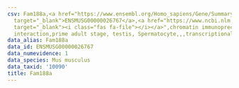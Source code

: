 ```yaml
---
csv: Fam188a,<a href="https://www.ensembl.org/Homo_sapiens/Gene/Summary?db=core;g=ENSMUSG00000026767"
  target="_blank">ENSMUSG00000026767</a>,<a href="https://www.ncbi.nlm.nih.gov/pubmed/25450459"
  target="_blank"><i class="fas fa-file"></i></a>",chromatin immunoprecipitation assay,direct
  interaction,prime adult stage, testis, Spermatocyte,,,transcriptional regulation,
data_alias: Fam188a
data_id: ENSMUSG00000026767
data_numevidence: 1
data_species: Mus musculus
data_taxid: '10090'
title: Fam188a
---
```

